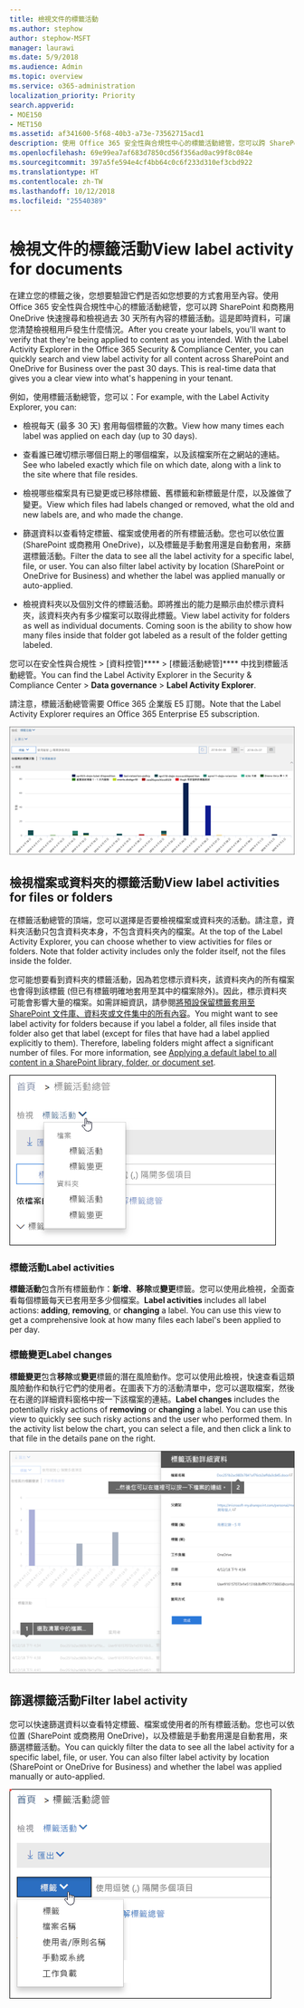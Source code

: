 ```yaml
---
title: 檢視文件的標籤活動
ms.author: stephow
author: stephow-MSFT
manager: laurawi
ms.date: 5/9/2018
ms.audience: Admin
ms.topic: overview
ms.service: o365-administration
localization_priority: Priority
search.appverid:
- MOE150
- MET150
ms.assetid: af341600-5f68-40b3-a73e-73562715acd1
description: 使用 Office 365 安全性與合規性中心的標籤活動總管，您可以跨 SharePoint 和商務用 OneDrive 快速搜尋和檢視過去 30 天所有內容的標籤活動。這是即時資料，可讓您清楚檢視租用戶發生什麼情況。
ms.openlocfilehash: 69e99ea7af683d7850cd56f356ad0ac99f8c084e
ms.sourcegitcommit: 397a5fe594e4cf4bb64c0c6f233d310ef3cbd922
ms.translationtype: HT
ms.contentlocale: zh-TW
ms.lasthandoff: 10/12/2018
ms.locfileid: "25540389"
---
```

# <a name="view-label-activity-for-documents"></a><span data-ttu-id="9fdb3-104">檢視文件的標籤活動</span><span class="sxs-lookup"><span data-stu-id="9fdb3-104">View label activity for documents</span></span>

<span data-ttu-id="9fdb3-p102">在建立您的標籤之後，您想要驗證它們是否如您想要的方式套用至內容。使用 Office 365 安全性與合規性中心的標籤活動總管，您可以跨 SharePoint 和商務用 OneDrive 快速搜尋和檢視過去 30 天所有內容的標籤活動。這是即時資料，可讓您清楚檢視租用戶發生什麼情況。</span><span class="sxs-lookup"><span data-stu-id="9fdb3-p102">After you create your labels, you'll want to verify that they're being applied to content as you intended. With the Label Activity Explorer in the Office 365 Security &amp; Compliance Center, you can quickly search and view label activity for all content across SharePoint and OneDrive for Business over the past 30 days. This is real-time data that gives you a clear view into what's happening in your tenant.</span></span>
  
<span data-ttu-id="9fdb3-108">例如，使用標籤活動總管，您可以：</span><span class="sxs-lookup"><span data-stu-id="9fdb3-108">For example, with the Label Activity Explorer, you can:</span></span>
  
- <span data-ttu-id="9fdb3-109">檢視每天 (最多 30 天) 套用每個標籤的次數。</span><span class="sxs-lookup"><span data-stu-id="9fdb3-109">View how many times each label was applied on each day (up to 30 days).</span></span>
    
- <span data-ttu-id="9fdb3-110">查看誰已確切標示哪個日期上的哪個檔案，以及該檔案所在之網站的連結。</span><span class="sxs-lookup"><span data-stu-id="9fdb3-110">See who labeled exactly which file on which date, along with a link to the site where that file resides.</span></span>
    
- <span data-ttu-id="9fdb3-111">檢視哪些檔案具有已變更或已移除標籤、舊標籤和新標籤是什麼，以及誰做了變更。</span><span class="sxs-lookup"><span data-stu-id="9fdb3-111">View which files had labels changed or removed, what the old and new labels are, and who made the change.</span></span>
    
- <span data-ttu-id="9fdb3-p103">篩選資料以查看特定標籤、檔案或使用者的所有標籤活動。您也可以依位置 (SharePoint 或商務用 OneDrive)，以及標籤是手動套用還是自動套用，來篩選標籤活動。</span><span class="sxs-lookup"><span data-stu-id="9fdb3-p103">Filter the data to see all the label activity for a specific label, file, or user. You can also filter label activity by location (SharePoint or OneDrive for Business) and whether the label was applied manually or auto-applied.</span></span>
    
- <span data-ttu-id="9fdb3-p104">檢視資料夾以及個別文件的標籤活動。即將推出的能力是顯示由於標示資料夾，該資料夾內有多少檔案可以取得此標籤。</span><span class="sxs-lookup"><span data-stu-id="9fdb3-p104">View label activity for folders as well as individual documents. Coming soon is the ability to show how many files inside that folder got labeled as a result of the folder getting labeled.</span></span>
    
<span data-ttu-id="9fdb3-116">您可以在安全性與合規性 \> [資料控管]\*\*\*\* \> [標籤活動總管]\*\*\*\* 中找到標籤活動總管。</span><span class="sxs-lookup"><span data-stu-id="9fdb3-116">You can find the Label Activity Explorer in the Security &amp; Compliance Center \> **Data governance** \> **Label Activity Explorer**.</span></span>
  
<span data-ttu-id="9fdb3-117">請注意，標籤活動總管需要 Office 365 企業版 E5 訂閱。</span><span class="sxs-lookup"><span data-stu-id="9fdb3-117">Note that the Label Activity Explorer requires an Office 365 Enterprise E5 subscription.</span></span>
  
![標籤活動總管](media/671ca0cd-1457-40b4-9917-b663360afd95.png)
  
## <a name="view-label-activities-for-files-or-folders"></a><span data-ttu-id="9fdb3-119">檢視檔案或資料夾的標籤活動</span><span class="sxs-lookup"><span data-stu-id="9fdb3-119">View label activities for files or folders</span></span>

<span data-ttu-id="9fdb3-p105">在標籤活動總管的頂端，您可以選擇是否要檢視檔案或資料夾的活動。請注意，資料夾活動只包含資料夾本身，不包含資料夾內的檔案。</span><span class="sxs-lookup"><span data-stu-id="9fdb3-p105">At the top of the Label Activity Explorer, you can choose whether to view activities for files or folders. Note that folder activity includes only the folder itself, not the files inside the folder.</span></span>
  
<span data-ttu-id="9fdb3-p106">您可能想要看到資料夾的標籤活動，因為若您標示資料夾，該資料夾內的所有檔案也會得到該標籤 (但已有標籤明確地套用至其中的檔案除外)。因此，標示資料夾可能會影響大量的檔案。如需詳細資訊，請參閱[將預設保留標籤套用至 SharePoint 文件庫、資料夾或文件集中的所有內容](labels.md#applying-a-default-retention-label-to-all-content-in-a-sharepoint-library-folder-or-document-set)。</span><span class="sxs-lookup"><span data-stu-id="9fdb3-p106">You might want to see label activity for folders because if you label a folder, all files inside that folder also get that label (except for files that have had a label applied explicitly to them). Therefore, labeling folders might affect a significant number of files. For more information, see [Applying a default label to all content in a SharePoint library, folder, or document set](labels.md#applying-a-default-retention-label-to-all-content-in-a-sharepoint-library-folder-or-document-set).</span></span>
  
![顯示檔案和資料夾之標籤活動的下拉式功能表](media/11030584-f52d-49eb-86f3-7ead16a3b704.png)
  
### <a name="label-activities"></a><span data-ttu-id="9fdb3-126">標籤活動</span><span class="sxs-lookup"><span data-stu-id="9fdb3-126">Label activities</span></span>

 <span data-ttu-id="9fdb3-p107">**標籤活動**包含所有標籤動作：**新增**、**移除**或**變更**標籤。您可以使用此檢視，全面查看每個標籤每天已套用至多少個檔案。</span><span class="sxs-lookup"><span data-stu-id="9fdb3-p107">**Label activities** includes all label actions: **adding**, **removing**, or **changing** a label. You can use this view to get a comprehensive look at how many files each label's been applied to per day.</span></span> 
  
### <a name="label-changes"></a><span data-ttu-id="9fdb3-129">標籤變更</span><span class="sxs-lookup"><span data-stu-id="9fdb3-129">Label changes</span></span>

 <span data-ttu-id="9fdb3-p108">**標籤變更**包含**移除**或**變更**標籤的潛在風險動作。您可以使用此檢視，快速查看這類風險動作和執行它們的使用者。在圖表下方的活動清單中，您可以選取檔案，然後在右邊的詳細資料窗格中按一下該檔案的連結。</span><span class="sxs-lookup"><span data-stu-id="9fdb3-p108">**Label changes** includes the potentially risky actions of **removing** or **changing** a label. You can use this view to quickly see such risky actions and the user who performed them. In the activity list below the chart, you can select a file, and then click a link to that file in the details pane on the right.</span></span> 
  
![標籤活動詳細資料窗格](media/eb580fd4-b5be-4fda-9ba5-c1256777310d.png)
  
## <a name="filter-label-activity"></a><span data-ttu-id="9fdb3-134">篩選標籤活動</span><span class="sxs-lookup"><span data-stu-id="9fdb3-134">Filter label activity</span></span>

<span data-ttu-id="9fdb3-p109">您可以快速篩選資料以查看特定標籤、檔案或使用者的所有標籤活動。您也可以依位置 (SharePoint 或商務用 OneDrive)，以及標籤是手動套用還是自動套用，來篩選標籤活動。</span><span class="sxs-lookup"><span data-stu-id="9fdb3-p109">You can quickly filter the data to see all the label activity for a specific label, file, or user. You can also filter label activity by location (SharePoint or OneDrive for Business) and whether the label was applied manually or auto-applied.</span></span>
  
![標籤活動的篩選器](media/9de92985-120f-48b4-96a7-ef7ec8a71ff0.png)
  

